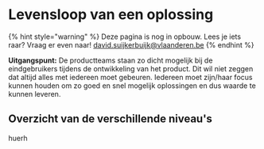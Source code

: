 # Levensloop van een oplossing

{% hint style="warning" %}
Deze pagina is nog in opbouw. Lees je iets raar? Vraag er even naar! [david.suijkerbuijk@vlaanderen.be](mailto:david.suijkerbuijk@vlaanderen.be)
{% endhint %}

**Uitgangspunt:** De productteams staan zo dicht mogelijk bij de eindgebruikers tijdens de ontwikkeling van het product. Dit wil niet zeggen dat altijd alles met iedereen moet gebeuren. Iedereen moet zijn/haar focus kunnen houden om zo goed en snel mogelijk oplossingen en dus waarde te kunnen leveren.

## Overzicht van de verschillende niveau's

huerh


